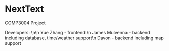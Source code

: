 # NextText
COMP3004 Project

Developers: \n\n
Yue Zhang - frontend \n
James Mulvenna - backend including database, time/weather support\n
Davon - backend including map support 
